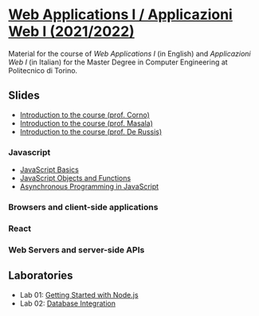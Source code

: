# [Web Applications I / Applicazioni Web I (2021/2022)](https://github.com/polito-WA1-AW1-2022)

Material for the course of _Web Applications I_ (in English) and _Applicazioni Web I_ (in Italian) for the Master Degree in Computer Engineering at Politecnico di Torino.

## Slides

* [Introduction to the course (prof. Corno)](./slides/00-intro-2022-WA1-AJ.pdf)
* [Introduction to the course (prof. Masala)](./slides/00-intro-2022-AW1.pdf)
* [Introduction to the course (prof. De Russis)](./slides/00-intro-2022-WA1-KZ.pdf)

### Javascript

- [JavaScript Basics](./slides/1-01-javascript-basics.pdf)
- [JavaScript Objects and Functions](./slides/1-02-javascript-objects-functions.pdf)
- [Asynchronous Programming in JavaScript](./slides/1-04-javascript-async-programming.pdf)


### Browsers and client-side applications


### React



### Web Servers and server-side APIs



## Laboratories

* Lab 01: [Getting Started with Node.js](./labs/lab1-getting-started-node.pdf)
* Lab 02: [Database Integration](./labs/lab2-node-database.pdf)
